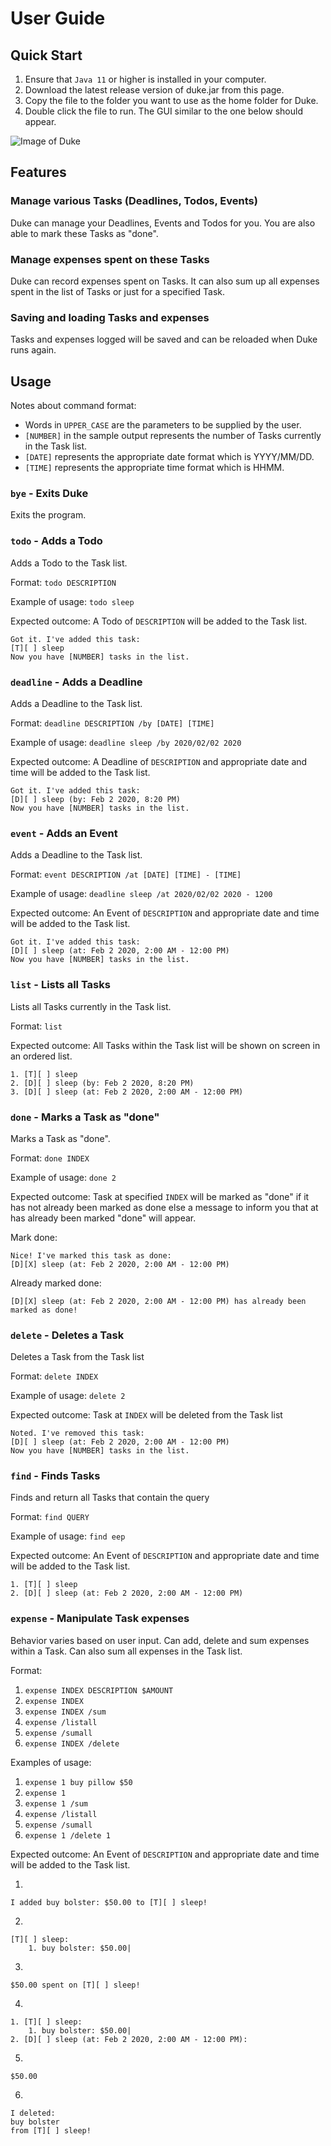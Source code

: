 # User Guide

## Quick Start
1. Ensure that `Java 11` or higher is installed in your computer.
2. Download the latest release version of duke.jar from this page.
3. Copy the file to the folder you want to use as the home folder for Duke.
4. Double click the file to run. The GUI similar to the one below should appear.

![Image of Duke](Ui.png)

## Features 
### Manage various Tasks (Deadlines, Todos, Events)

Duke can manage your Deadlines, Events and Todos for you. You are also able to mark these Tasks as "done".

### Manage expenses spent on these Tasks

Duke can record expenses spent on Tasks. It can also sum up all expenses spent in the list of Tasks or just
for a specified Task.

### Saving and loading Tasks and expenses

Tasks and expenses logged will be saved and can be reloaded when Duke runs again.

## Usage

Notes about command format:
* Words in `UPPER_CASE` are the parameters to be supplied by the user.
* `[NUMBER]` in the sample output represents the number of Tasks currently in the Task list.
* `[DATE]` represents the appropriate date format which is YYYY/MM/DD.
* `[TIME]` represents the appropriate time format which is HHMM.

### `bye` - Exits Duke

Exits the program.

### `todo` - Adds a Todo

Adds a Todo to the Task list.

Format: `todo DESCRIPTION`

Example of usage: `todo sleep`

Expected outcome: A Todo of `DESCRIPTION` will be added to the Task list.

```
Got it. I've added this task:
[T][ ] sleep
Now you have [NUMBER] tasks in the list.
```

### `deadline` - Adds a Deadline

Adds a Deadline to the Task list.

Format: `deadline DESCRIPTION /by [DATE] [TIME]`

Example of usage: `deadline sleep /by 2020/02/02 2020`

Expected outcome: A Deadline of `DESCRIPTION` and appropriate date and time will be added to the Task list.

```
Got it. I've added this task:
[D][ ] sleep (by: Feb 2 2020, 8:20 PM)
Now you have [NUMBER] tasks in the list.
```

### `event` - Adds an Event

Adds a Deadline to the Task list.

Format: `event DESCRIPTION /at [DATE] [TIME] - [TIME]`

Example of usage: `deadline sleep /at 2020/02/02 2020 - 1200`

Expected outcome: An Event of `DESCRIPTION` and appropriate date and time will be added to the Task list.

```
Got it. I've added this task:
[D][ ] sleep (at: Feb 2 2020, 2:00 AM - 12:00 PM)
Now you have [NUMBER] tasks in the list.
```

### `list` - Lists all Tasks

Lists all Tasks currently in the Task list.

Format: `list`

Expected outcome: All Tasks within the Task list will be shown on screen in an ordered list.

```
1. [T][ ] sleep
2. [D][ ] sleep (by: Feb 2 2020, 8:20 PM)
3. [D][ ] sleep (at: Feb 2 2020, 2:00 AM - 12:00 PM)
```

### `done` - Marks a Task as "done"

Marks a Task as "done".

Format: `done INDEX`

Example of usage: `done 2`

Expected outcome: Task at specified `INDEX` will be marked as "done" if it has not already been marked as done
else a message to inform you that at has already been marked "done" will appear.

Mark done:
```
Nice! I've marked this task as done:
[D][X] sleep (at: Feb 2 2020, 2:00 AM - 12:00 PM)
```

Already marked done:
```
[D][X] sleep (at: Feb 2 2020, 2:00 AM - 12:00 PM) has already been marked as done!
```

### `delete` - Deletes a Task

Deletes a Task from the Task list

Format: `delete INDEX`

Example of usage: `delete 2`

Expected outcome: Task at `INDEX` will be deleted from the Task list

```
Noted. I've removed this task:
[D][ ] sleep (at: Feb 2 2020, 2:00 AM - 12:00 PM)
Now you have [NUMBER] tasks in the list.
```

### `find` - Finds Tasks

Finds and return all Tasks that contain the query

Format: `find QUERY`

Example of usage: `find eep`

Expected outcome: An Event of `DESCRIPTION` and appropriate date and time will be added to the Task list.

```
1. [T][ ] sleep
2. [D][ ] sleep (at: Feb 2 2020, 2:00 AM - 12:00 PM)
```

### `expense` - Manipulate Task expenses

Behavior varies based on user input. Can add, delete and sum expenses within a Task. Can also
sum all expenses in the Task list.

Format: 
1. `expense INDEX DESCRIPTION $AMOUNT`
2. `expense INDEX`
3. `expense INDEX /sum`
4. `expense /listall`
5. `expense /sumall`
6. `expense INDEX /delete`

Examples of usage:
1. `expense 1 buy pillow $50`
2. `expense 1`
3. `expense 1 /sum`
4. `expense /listall`
5. `expense /sumall`
6. `expense 1 /delete 1`

Expected outcome: An Event of `DESCRIPTION` and appropriate date and time will be added to the Task list.

1.
```
I added buy bolster: $50.00 to [T][ ] sleep!
```

2.
```
[T][ ] sleep:
    1. buy bolster: $50.00|
```

3.
```
$50.00 spent on [T][ ] sleep!
```

4.
```
1. [T][ ] sleep:
    1. buy bolster: $50.00|
2. [D][ ] sleep (at: Feb 2 2020, 2:00 AM - 12:00 PM):
```

5.
```
$50.00
```

6.
```
I deleted:
buy bolster
from [T][ ] sleep!
```
